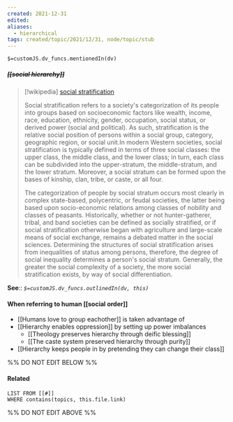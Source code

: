 ```yaml
---
created: 2021-12-31 
edited: 
aliases:
  - hierarchical
tags: created/topic/2021/12/31, node/topic/stub
---
```

`$=customJS.dv_funcs.mentionedIn(dv)`

##### <s class="topic-title">[[social hierarchy]]</s>

> [!wikipedia] [social stratification](https://en.wikipedia.org/wiki/Social%20stratification)
> 
> Social stratification refers to a society's categorization of its people into groups based on socioeconomic factors like wealth, income, race, education, ethnicity, gender, occupation, social status, or derived power (social and political). As such, stratification is the relative social position of persons within a social group, category, geographic region, or social unit.In modern Western societies, social stratification is typically defined in terms of three social classes: the upper class, the middle class, and the lower class; in turn, each class can be subdivided into the upper-stratum, the middle-stratum, and the lower stratum. Moreover, a social stratum can be formed upon the bases of kinship, clan, tribe, or caste, or all four.
> 
> The categorization of people by social stratum occurs most clearly in complex state-based, polycentric, or feudal societies, the latter being based upon socio-economic relations among classes of nobility and classes of peasants. Historically, whether or not hunter-gatherer, tribal, and band societies can be defined as socially stratified, or if social stratification otherwise began with agriculture and large-scale means of social exchange, remains a debated matter in the social sciences. Determining the structures of social stratification arises from inequalities of status among persons, therefore, the degree of social inequality determines a person's social stratum. Generally, the greater the social complexity of a society, the more social stratification exists, by way of social differentiation.
>


**See**::
*`$=customJS.dv_funcs.outlinedIn(dv, this)`*

#### When referring to human [[social order]]
- [[Humans love to group eachother]] is taken advantage of
- [[Hierarchy enables oppression]] by setting up power imbalances
	- [[Theology preserves hierarchy through deific blessing]]
	- [[The caste system preserved hierarchy through purity]]
- [[Hierarchy keeps people in by pretending they can change their class]]


%% DO NOT EDIT BELOW %%
#### Related 
```dataview
LIST FROM [[#]]
WHERE contains(topics, this.file.link)
```
%% DO NOT EDIT ABOVE %%
